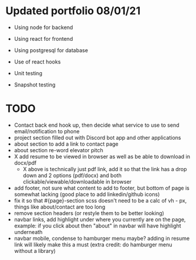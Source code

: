 # Updated portfolio 08/01/21

- Using node for backend
- Using react for frontend
- Using postgresql for database

- Use of react hooks
- Unit testing
- Snapshot testing

# TODO

- Contact back end hook up, then decide what service to use to send email/notification to phone
- project section filled out with Discord bot app and other applications
- about section to add a link to contact page
- about section re-word elevator pitch
- X add resume to be viewed in browser as well as be able to download in docx/pdf
    - X above is technically just pdf link, add it so that the link has a drop down and 2 options (pdf/docx) and both clickable/viewable/downloadable in browser
- add footer, not sure what content to add to footer, but bottom of page is somewhat lacking (good place to add linkedin/github icons)
- fix it so that #{page}-section scss doesn't need to be a calc of vh - px, things like about/contact are too long
- remove section headers (or restyle them to be better looking)
- navbar links, add highlight under where you currently are on the page, example: if you click about then "about" in navbar will have highlight underneath
- navbar mobile, condense to hamburger menu maybe? adding in resume link will likely make this a must (extra credit: do hamburger menu without a library)